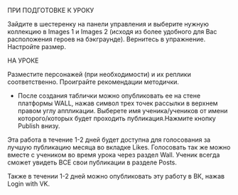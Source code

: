ПРИ ПОДГОТОВКЕ К УРОКУ

Зайдите в шестеренку на панели управления и выберите нужную коллекцию в Images 1 и Images 2 (исходя из более удобного для Вас расположения героев на бэкграунде). Вернитесь в упражнение. Настройте размер.

НА УРОКЕ

Разместите персонажей (при необходимости) и их реплики соответственно. Проиграйте рекомендации методички.

* После создания таблички можно опубликовать ее на стене платформы WALL, нажав символ трех точек рассылки в верхнем правом углу аппликации. Выберете имя ученика/учеников от имени которого/которых будет проходить публикация.Нажмите кнопку Publish внизу.

Эта работа в течение 1-2 дней будет доступна для голосования за лучшую публикацию месяца во вкладке Likes. Голосовать так же можно вместе с учеником во время урока через раздел Wall. Ученик всегда сможет увидеть ВСЕ свои публикации в разделе Posts.

Также в течении 1-2 дней можно опубликовать эту работу в ВК, нажав Login with VK. 
